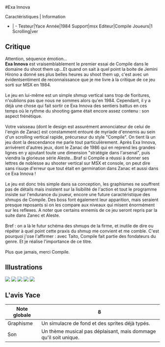 #Exa Innova

Caractéristiques | Information
- | -
Testeur|Yace
Année|1984
Support|msx
Editeur|Compile
Joueurs|1
Scrolling|ver

## Critique
Attention, séquence émotion...<br/><b>Exa Innova</b> est vraisemblablement le premier essai de Compile dans le domaine du shoot them up...Et quand on sait à quel point la boite de Jemini Hirono a donné ses plus belles heures au shoot them up, c'est avec un évidentsentiment de reconnaissance que je me livre à la critique de ce jeu sorti sur MSX en 1984.<br/><br/>Le jeu en lui-même est un simple shmup vertical sans trop de fioritures, n'oublions pas que nous ne sommes alors qu'en 1984. Cependant, il y a déjà une chose qui fait sortir ce Exa Innova des sentiers battus en ces temps où le rythme du shooting game était encore assez contenu : son aspect frénétique.<br/><br/>Votre vaisseau (dont le design est assurément annonciateur de celui de l'engin de Zanac) est constamment entouré de myriade d'ennemis au sein d'un scrolling vertical rapide, précurseur du style "Compile". On tient là un jeu dont la descendance me parle tout particulièrement. Après Exa Innova, arrivèrent d'autres jeux, dont  le Zanac de 1986 qui en reprend les grandes lignes en y ajoutant toute une dimension "stratégie dans l'arsenal", puis viendra la glorieuse série Aleste...Braf si Compile a réussi à donner ses lettres de noblesse au shooter vertical sur MSX et console, on peut dire sans risuqe d'erreur que tout était en germination dans Zanac et aussi dans ce Exa Innova !<br/><br/>Le jeu est donc très simple dans sa conception, les graphismes ne souffrent pas de détails mais insistent sur la lisibilité de l'action et tout le programme insiste sur l'endurance du joueur, encore une future caractéristique des shmups de Compile. Des boss font également leur apparition, mais seraient presque reposants si on les compare aux niveaux qui misent énormément sur les reflexes. A noter que certains ennemis de ce jeu seront repris par la suite dans Zanec et Aleste.<br/><br/>Bref : on a là le futur schéma des shmups de la firme, et inutile de dire ou répéter à quel point cette praxis du shmup me convient et me comble. C'est pourquoi j'ose l'affirmer : avec Taito, Compile fait partie des fondateurs du genre. Et je réalise l'importance de ce titre.<br/><br/>Plus que jamais, merci Compile.

## Illustrations
![](http://www.shmup.com/images/thumbs/img_fiche_1_1447.png)
![](http://www.shmup.com/images/thumbs/img_fiche_2_1447.png)
![](http://www.shmup.com/images/thumbs/img_fiche_3_1447.png)
![](http://www.shmup.com/images/thumbs/img_fiche_4_1447.png)
![](http://www.shmup.com/images/thumbs/img_fiche_5_1447.png)

## L'avis Yace
Note globale|8
-|-
Graphisme|Un simulacre de fond et des sprites déjà typés.
Son|Un thème musical pas déplaisant, mais dommage qu'il soit unique.
